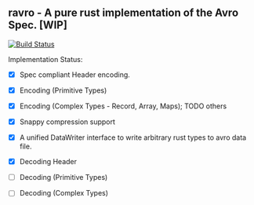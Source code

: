 
## ravro - A pure rust implementation of the Avro Spec. [WIP]

[![Build Status](https://travis-ci.org/Ather-Energy/ravro.svg?branch=master)](https://travis-ci.org/Ather-Energy/ravro)

Implementation Status:

- [X] Spec compliant Header encoding.

- [X] Encoding (Primitive Types)

- [X] Encoding (Complex Types - Record, Array, Maps); TODO others

- [X] Snappy compression support

- [X] A unified DataWriter interface to write arbitrary rust types to avro data file.

- [X] Decoding Header

- [ ] Decoding (Primitive Types)

- [ ] Decoding (Complex Types)
